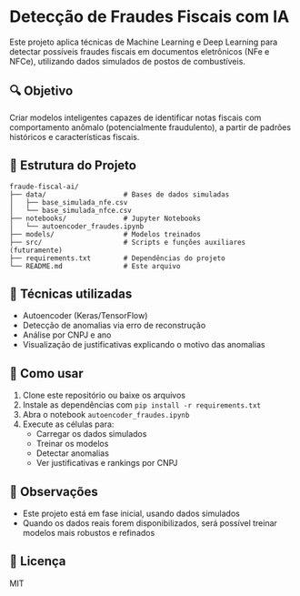 
# Detecção de Fraudes Fiscais com IA

Este projeto aplica técnicas de Machine Learning e Deep Learning para detectar possíveis fraudes fiscais em documentos eletrônicos (NFe e NFCe), utilizando dados simulados de postos de combustíveis.

## 🔍 Objetivo

Criar modelos inteligentes capazes de identificar notas fiscais com comportamento anômalo (potencialmente fraudulento), a partir de padrões históricos e características fiscais.

## 📁 Estrutura do Projeto

```
fraude-fiscal-ai/
├── data/                   # Bases de dados simuladas
│   ├── base_simulada_nfe.csv
│   └── base_simulada_nfce.csv
├── notebooks/              # Jupyter Notebooks
│   └── autoencoder_fraudes.ipynb
├── models/                 # Modelos treinados
├── src/                    # Scripts e funções auxiliares (futuramente)
├── requirements.txt        # Dependências do projeto
└── README.md               # Este arquivo
```

## 🧠 Técnicas utilizadas

- Autoencoder (Keras/TensorFlow)
- Detecção de anomalias via erro de reconstrução
- Análise por CNPJ e ano
- Visualização de justificativas explicando o motivo das anomalias

## 🚀 Como usar

1. Clone este repositório ou baixe os arquivos
2. Instale as dependências com `pip install -r requirements.txt`
3. Abra o notebook `autoencoder_fraudes.ipynb`
4. Execute as células para:
   - Carregar os dados simulados
   - Treinar os modelos
   - Detectar anomalias
   - Ver justificativas e rankings por CNPJ

## 📌 Observações

- Este projeto está em fase inicial, usando dados simulados
- Quando os dados reais forem disponibilizados, será possível treinar modelos mais robustos e refinados

## 📄 Licença

MIT

